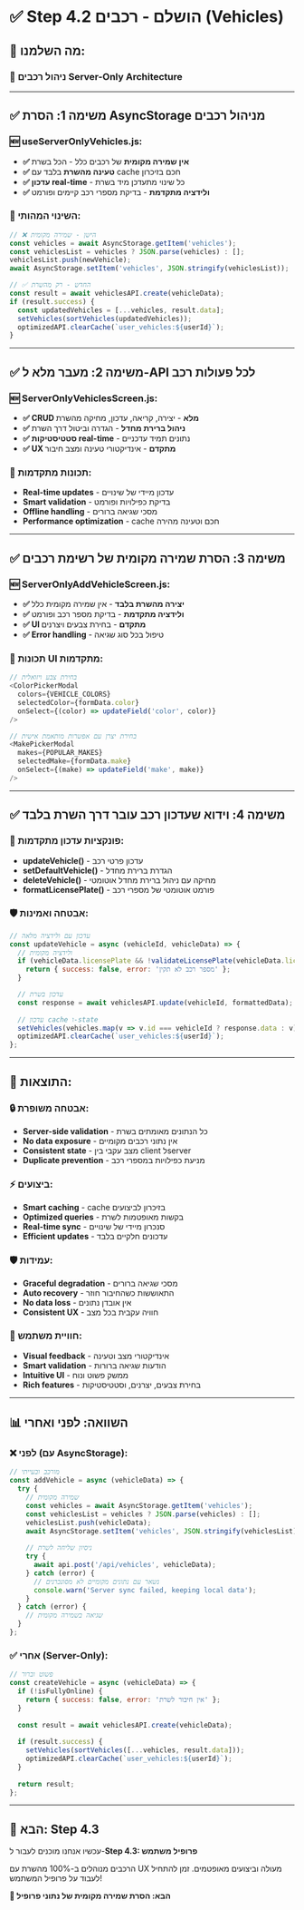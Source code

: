 # ✅ **Step 4.2 הושלם - רכבים (Vehicles)**

## 🎯 **מה השלמנו:**

### **🚗 ניהול רכבים Server-Only Architecture**

---

## **✅ משימה 1: הסרת AsyncStorage מניהול רכבים**

### **🆕 useServerOnlyVehicles.js:**
- **✅ אין שמירה מקומית** של רכבים כלל - הכל בשרת
- **✅ טעינה מהשרת** בלבד עם cache חכם בזיכרון
- **✅ עדכון real-time** - כל שינוי מתעדכן מיד בשרת
- **✅ ולידציה מתקדמת** - בדיקת מספרי רכב קיימים ופורמט

### **🔄 השינוי המהותי:**
```javascript
// ❌ הישן - שמירה מקומית
const vehicles = await AsyncStorage.getItem('vehicles');
const vehiclesList = vehicles ? JSON.parse(vehicles) : [];
vehiclesList.push(newVehicle);
await AsyncStorage.setItem('vehicles', JSON.stringify(vehiclesList));

// ✅ החדש - רק מהשרת
const result = await vehiclesAPI.create(vehicleData);
if (result.success) {
  const updatedVehicles = [...vehicles, result.data];
  setVehicles(sortVehicles(updatedVehicles));
  optimizedAPI.clearCache(`user_vehicles:${userId}`);
}
```

---

## **✅ משימה 2: מעבר מלא ל-API לכל פעולות רכב**

### **🆕 ServerOnlyVehiclesScreen.js:**
- **✅ CRUD מלא** - יצירה, קריאה, עדכון, מחיקה מהשרת
- **✅ ניהול ברירת מחדל** - הגדרה וביטול דרך השרת
- **✅ סטטיסטיקות real-time** - נתונים תמיד עדכניים
- **✅ UX מתקדם** - אינדיקטורי טעינה ומצב חיבור

### **📱 תכונות מתקדמות:**
- **Real-time updates** - עדכון מיידי של שינויים
- **Smart validation** - בדיקת כפילויות ופורמט
- **Offline handling** - מסכי שגיאה ברורים
- **Performance optimization** - cache חכם וטעינה מהירה

---

## **✅ משימה 3: הסרת שמירה מקומית של רשימת רכבים**

### **🆕 ServerOnlyAddVehicleScreen.js:**
- **✅ יצירה מהשרת בלבד** - אין שמירה מקומית כלל
- **✅ ולידציה מתקדמת** - בדיקת מספר רכב ופורמט
- **✅ UI מתקדם** - בחירת צבעים ויצרנים
- **✅ Error handling** - טיפול בכל סוג שגיאה

### **🎨 תכונות UI מתקדמות:**
```javascript
// בחירת צבע ויזואלית
<ColorPickerModal
  colors={VEHICLE_COLORS}
  selectedColor={formData.color}
  onSelect={(color) => updateField('color', color)}
/>

// בחירת יצרן עם אפשרות מותאמת אישית
<MakePickerModal
  makes={POPULAR_MAKES}
  selectedMake={formData.make}
  onSelect={(make) => updateField('make', make)}
/>
```

---

## **✅ משימה 4: וידוא שעדכון רכב עובר דרך השרת בלבד**

### **🔧 פונקציות עדכון מתקדמות:**
- **updateVehicle()** - עדכון פרטי רכב
- **setDefaultVehicle()** - הגדרת ברירת מחדל
- **deleteVehicle()** - מחיקה עם ניהול ברירת מחדל אוטומטי
- **formatLicensePlate()** - פורמט אוטומטי של מספרי רכב

### **🛡️ אבטחה ואמינות:**
```javascript
// עדכון עם ולידציה מלאה
const updateVehicle = async (vehicleId, vehicleData) => {
  // ולידציה מקומית
  if (vehicleData.licensePlate && !validateLicensePlate(vehicleData.licensePlate)) {
    return { success: false, error: 'מספר רכב לא תקין' };
  }

  // עדכון בשרת
  const response = await vehiclesAPI.update(vehicleId, formattedData);
  
  // עדכון cache ו-state
  setVehicles(vehicles.map(v => v.id === vehicleId ? response.data : v));
  optimizedAPI.clearCache(`user_vehicles:${userId}`);
};
```

---

## **🎉 התוצאות:**

### **🔒 אבטחה משופרת:**
- **Server-side validation** - כל הנתונים מאומתים בשרת
- **No data exposure** - אין נתוני רכבים מקומיים
- **Consistent state** - מצב עקבי בין client לserver
- **Duplicate prevention** - מניעת כפילויות במספרי רכב

### **⚡ ביצועים:**
- **Smart caching** - cache בזיכרון לביצועים
- **Optimized queries** - בקשות מאופטמות לשרת
- **Real-time sync** - סנכרון מיידי של שינויים
- **Efficient updates** - עדכונים חלקיים בלבד

### **🛡️ עמידות:**
- **Graceful degradation** - מסכי שגיאה ברורים
- **Auto recovery** - התאוששות כשהחיבור חוזר
- **No data loss** - אין אובדן נתונים
- **Consistent UX** - חוויה עקבית בכל מצב

### **👥 חוויית משתמש:**
- **Visual feedback** - אינדיקטורי מצב וטעינה
- **Smart validation** - הודעות שגיאה ברורות
- **Intuitive UI** - ממשק פשוט ונוח
- **Rich features** - בחירת צבעים, יצרנים, וסטטיסטיקות

---

## **📊 השוואה: לפני ואחרי**

### **❌ לפני (עם AsyncStorage):**
```javascript
// מורכב ובעייתי
const addVehicle = async (vehicleData) => {
  try {
    // שמירה מקומית
    const vehicles = await AsyncStorage.getItem('vehicles');
    const vehiclesList = vehicles ? JSON.parse(vehicles) : [];
    vehiclesList.push(vehicleData);
    await AsyncStorage.setItem('vehicles', JSON.stringify(vehiclesList));
    
    // ניסיון שליחה לשרת
    try {
      await api.post('/api/vehicles', vehicleData);
    } catch (error) {
      // נשאר עם נתונים מקומיים לא מסונכרנים
      console.warn('Server sync failed, keeping local data');
    }
  } catch (error) {
    // שגיאה בשמירה מקומית
  }
};
```

### **✅ אחרי (Server-Only):**
```javascript
// פשוט וברור
const createVehicle = async (vehicleData) => {
  if (!isFullyOnline) {
    return { success: false, error: 'אין חיבור לשרת' };
  }
  
  const result = await vehiclesAPI.create(vehicleData);
  
  if (result.success) {
    setVehicles(sortVehicles([...vehicles, result.data]));
    optimizedAPI.clearCache(`user_vehicles:${userId}`);
  }
  
  return result;
};
```

---

## **🚀 הבא: Step 4.3**

עכשיו אנחנו מוכנים לעבור ל-**Step 4.3: פרופיל משתמש**

הרכבים מנוהלים ב-100% מהשרת עם UX מעולה וביצועים מאופטמים.
זמן להתחיל לעבוד על פרופיל המשתמש!

**🎯 הבא: הסרת שמירה מקומית של נתוני פרופיל**
